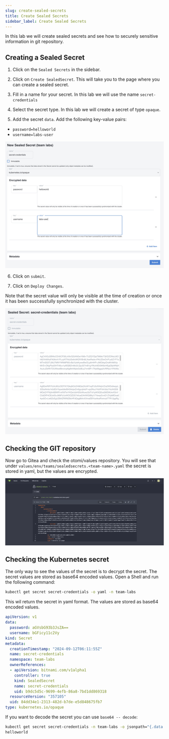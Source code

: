 ```yaml
---
slug: create-sealed-secrets
title: Create Sealed Secrets
sidebar_label: Create Sealed Secrets
---
```


In this lab we will create sealed secrets and see how to securely sensitive information in git repository.

## Creating a Sealed Secret

1. Click on the `Sealed Secrets` in the sidebar.

2. Click on `Create SealedSecret`. This will take you to the page where you can create a sealed secret.

3. Fill in a name for your secret. In this lab we will use the name `secret-credentials`

4. Select the secret type. In this lab we will create a secret of type `opaque`.

5. Add the secret `data`. Add the following key-value pairs:

- `password=helloworld`
- `username=labs-user`

![Create sealed secret](../../img/create-sealed-secrets.png)

6. Click on `submit`.

7. Click on `Deploy Changes`.

Note that the secret value will only be visible at the time of creation or once it has been successfully synchronized with the cluster.

![Created sealed secret](../../img/created-sealed-secrets.png)

## Checking the GIT repository

Now go to Gitea and check the otomi/values repository. You will see that under `values/env/teams/sealedsecrets.<team-name>.yaml` the secret is stored in yaml, but the values are encrypted.

![Repository sealed secret](../../img/repository-sealed-secrets.png)

## Checking the Kubernetes secret

The only way to see the values of the secret is to decrypt the secret. The secret values are stored as base64 encoded values. Open a Shell and run the following command:

```bash
kubectl get secret secret-credentials -o yaml -n team-labs
```

This wil return the secret in yaml format. The values are stored as base64 encoded values.

```yaml
apiVersion: v1
data:
  password: aGVsbG93b3JsZA==
  username: bGFicy11c2Vy
kind: Secret
metadata:
  creationTimestamp: "2024-09-12T06:11:55Z"
  name: secret-credentials
  namespace: team-labs
  ownerReferences:
  - apiVersion: bitnami.com/v1alpha1
    controller: true
    kind: SealedSecret
    name: secret-credentials
    uid: b9dc5d5c-9699-4efb-86a8-7bd1dd869318
  resourceVersion: "357105"
  uid: 84dd34e1-2313-482d-b7de-e5d848675fb7
type: kubernetes.io/opaque
```

If you want to decode the secret you can use `base64 -- decode`:

```bash
kubectl get secret secret-credentials -n team-labs -o jsonpath="{.data.password}" | base64 --decode
helloworld
```
